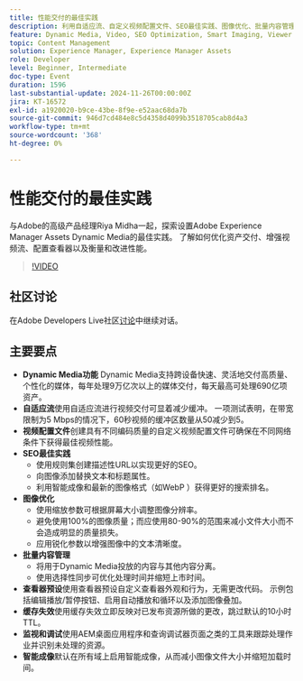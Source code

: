 ```yaml
---
title: 性能交付的最佳实践
description: 利用自适应流、自定义视频配置文件、SEO最佳实践、图像优化、批量内容管理、查看器预设、缓存失效和智能成像，通过Dynamic Media优化媒体交付和性能。
feature: Dynamic Media, Video, SEO Optimization, Smart Imaging, Viewer Presets, Best Practices
topic: Content Management
solution: Experience Manager, Experience Manager Assets
role: Developer
level: Beginner, Intermediate
doc-type: Event
duration: 1596
last-substantial-update: 2024-11-26T00:00:00Z
jira: KT-16572
exl-id: a1920020-b9ce-43be-8f9e-e52aac68da7b
source-git-commit: 946d7cd484e8c5d4358d4099b3518705cab8d4a3
workflow-type: tm+mt
source-wordcount: '368'
ht-degree: 0%

---
```


# 性能交付的最佳实践

与Adobe的高级产品经理Riya Midha一起，探索设置Adobe Experience Manager Assets Dynamic Media的最佳实践。 了解如何优化资产交付、增强视频流、配置查看器以及衡量和改进性能。

>[!VIDEO](https://video.tv.adobe.com/v/3440427/?learn=on&enablevpops&captions=chi_hans)

## 社区讨论

在Adobe Developers Live社区[讨论](https://adobe.ly/3YGedpb)中继续对话。

## 主要要点

* **Dynamic Media功能** Dynamic Media支持跨设备快速、灵活地交付高质量、个性化的媒体，每年处理9万亿次以上的媒体交付，每天最高可处理690亿项资产。
* **自适应流**&#x200B;使用自适应流进行视频交付可显着减少缓冲。 一项测试表明，在带宽限制为5 Mbps的情况下，60秒视频的缓冲区数量从50减少到5。
* **视频配置文件**&#x200B;创建具有不同编码质量的自定义视频配置文件可确保在不同网络条件下获得最佳视频性能。
* **SEO最佳实践**
   * 使用规则集创建描述性URL以实现更好的SEO。
   * 向图像添加替换文本和标题属性。
   * 利用智能成像和最新的图像格式（如WebP ）获得更好的搜索排名。
* **图像优化**
   * 使用缩放参数可根据屏幕大小调整图像分辨率。
   * 避免使用100%的图像质量；而应使用80-90%的范围来减小文件大小而不会造成明显的质量损失。
   * 应用锐化参数以增强图像中的文本清晰度。
* **批量内容管理**
   * 将用于Dynamic Media投放的内容与其他内容分离。
   * 使用选择性同步可优化处理时间并缩短上市时间。
* **查看器预设**&#x200B;使用查看器预设自定义查看器外观和行为，无需更改代码。 示例包括编辑播放/暂停按钮、启用自动播放和循环以及添加图像叠加。
* **缓存失效**&#x200B;使用缓存失效立即反映对已发布资源所做的更改，跳过默认的10小时TTL。
* **监视和调试**&#x200B;使用AEM桌面应用程序和查询调试器页面之类的工具来跟踪处理作业并识别未处理的资源。
* **智能成像**&#x200B;默认在所有域上启用智能成像，从而减小图像文件大小并缩短加载时间。
